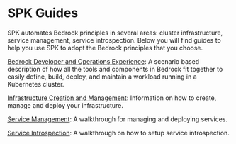 # SPK Guides

SPK automates Bedrock principles in several areas: cluster infrastructure,
service management, service introspection. Below you will find guides to help
you use SPK to adopt the Bedrock principles that you choose.

[Bedrock Developer and Operations Experience](bedrock-end-to-end-dx.md): A
scenario based description of how all the tools and components in Bedrock fit
together to easily define, build, deploy, and maintain a workload running in a
Kubernetes cluster.

[Infrastructure Creation and Management](./infra/README.md): Information on how
to create, manage and deploy your infrastructure.

[Service Management](project-service-management-guide.md): A walkthrough for
managing and deploying services.

[Service Introspection](service-introspection.md): A walkthrough on how to setup
service introspection.
